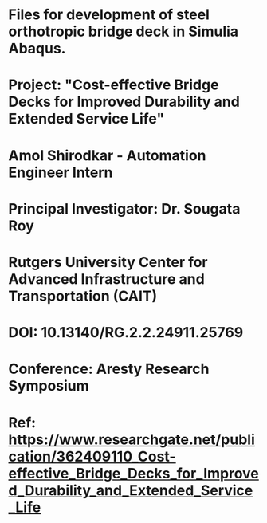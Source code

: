 # Files for development of steel orthotropic bridge deck in Simulia Abaqus. 
# Project: "Cost-effective Bridge Decks for Improved Durability and Extended Service Life"
# Amol Shirodkar - Automation Engineer Intern
# Principal Investigator: Dr. Sougata Roy
# Rutgers University Center for Advanced Infrastructure and Transportation (CAIT)
# DOI: 10.13140/RG.2.2.24911.25769
# Conference: Aresty Research Symposium
# Ref: https://www.researchgate.net/publication/362409110_Cost-effective_Bridge_Decks_for_Improved_Durability_and_Extended_Service_Life
